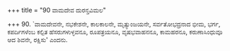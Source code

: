 +++
title = "90 ವಾಮದೇವ ದುರನ್ತವಿಮಲ"

+++
90. `ವಾಮದೇವನೇ, ನಭಕೇಶನೇ, ಕಾಲಕಾಲನೇ, ಮೃತ್ಯುಂಜಯನೇ, ಸರ್ವತೋಭದ್ರನಾದ ಭೀಮ, ಭರ್ಗ, ಕಪರ್ದಿಗಳೆಂಬ ಕಲ್ಪಿತ ಹೆಸರುಗಳುಳ್ಳವನೂ, ರೂಪತ್ರಯನೂ, ವೃಷಭವಾಹನನೂ, ಕಾಮಹರನೂ, ಕರುಣಾಸಿಂಧುವೂ ಆದ ಶಿವನೇ, ರಕ್ಷಿಸು' ಎಂದನು.